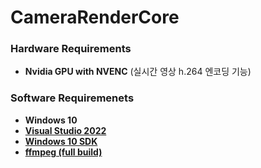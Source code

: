 CameraRenderCore
==================


### Hardware Requirements
* **Nvidia GPU with NVENC** (실시간 영상 h.264 엔코딩 기능)


### Software Requiremenets
* **Windows 10**
* [**Visual Studio 2022**](https://visualstudio.microsoft.com/ko/vs/)
* [**Windows 10 SDK**](https://developer.microsoft.com/en-us/windows/downloads/windows-sdk/)
* [**ffmpeg (full build)**](./docs/install-ffmpeg.md)